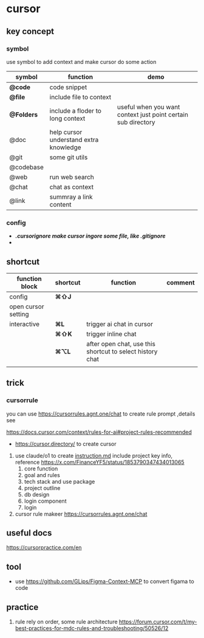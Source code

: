# cursor

## key concept

### symbol

use symbol to add context and make cursor do some action

| symbol | function | demo |
| --- | --- | --- |
| **@code** | code snippet  |  |
| **@file** | include file to context |  |
| **@Folders** | include a floder to long context | useful when you want context just point certain sub directory |
| @doc | help cursor understand extra knowledge |  |
| @git | some git utils |  |
| @codebase |  |  |
| @web | run web search |  |
| @chat | chat as context |  |
| @link | summray a link content |  |

### config

- ***.cursorignore  make cursor ingore some file, like .gitignore***
- 

## shortcut

| function block | shortcut | function | comment |
| --- | --- | --- | --- |
| config | **⌘⇧J**
  | open cursor setting |  |
| interactive | **⌘L** | trigger ai chat in cursor |  |
|  | **⌘⇧K** | trigger inline chat |  |
|  | **⌘⌥L** | after open chat, use this shortcut to select history chat |  |
|  |  |  |  |

## trick

### cursorrule

you can use  https://cursorrules.agnt.one/chat to create rule prompt ,details see 

https://docs.cursor.com/context/rules-for-ai#project-rules-recommended

- https://cursor.directory/ to create cursor

1. use claude/o1 to create [instruction.md](http://instruction.md)  include project key info, reference https://x.com/FinanceYF5/status/1853790347434013065
    1. core function
    2. goal and rules
    3. tech stack and use package
    4. project outline
    5. db design
    6. login component
    7. login 
2. cursor rule makeer https://cursorrules.agnt.one/chat

## useful docs

https://cursorpractice.com/en

## tool

- use https://github.com/GLips/Figma-Context-MCP to convert figama to code

## practice

1. rule rely on order, some rule architecture https://forum.cursor.com/t/my-best-practices-for-mdc-rules-and-troubleshooting/50526/12